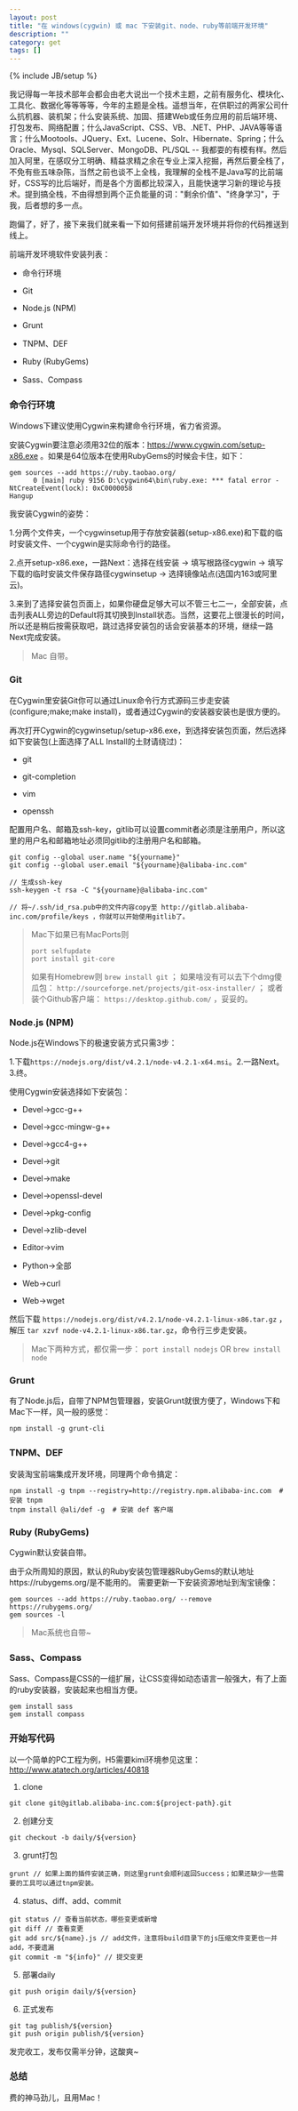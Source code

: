```yaml
---
layout: post
title: "在 windows(cygwin) 或 mac 下安装git、node、ruby等前端开发环境"
description: ""
category: get
tags: []
---
```

{% include JB/setup %}


我记得每一年技术部年会都会由老大说出一个技术主题，之前有服务化、模块化、工具化、数据化等等等等，今年的主题是全栈。遥想当年，在供职过的两家公司什么抗机器、装机架；什么安装系统、加固、搭建Web或任务应用的前后端环境、打包发布、网络配置；什么JavaScript、CSS、VB、.NET、PHP、JAVA等等语言；什么Mootools、JQuery、Ext、Lucene、Solr、Hibernate、Spring；什么Oracle、Mysql、SQLServer、MongoDB、PL/SQL -- 我都耍的有模有样。然后加入阿里，在感叹分工明确、精益求精之余在专业上深入挖掘，再然后要全栈了，不免有些五味杂陈，当然之前也谈不上全栈，我理解的全栈不是Java写的比前端好，CSS写的比后端好，而是各个方面都比较深入，且能快速学习新的理论与技术。提到搞全栈，不由得想到两个正负能量的词："剩余价值"、"终身学习"，于我，后者想的多一点。

跑偏了，好了，接下来我们就来看一下如何搭建前端开发环境并将你的代码推送到线上。

前端开发环境软件安装列表：

- 命令行环境

- Git

- Node.js (NPM)

- Grunt

- TNPM、DEF

- Ruby (RubyGems)

- Sass、Compass


### 命令行环境
Windows下建议使用Cygwin来构建命令行环境，省力省资源。

安装Cygwin要注意必须用32位的版本：https://www.cygwin.com/setup-x86.exe 。如果是64位版本在使用RubyGems的时候会卡住，如下：

```
gem sources --add https://ruby.taobao.org/
      0 [main] ruby 9156 D:\cygwin64\bin\ruby.exe: *** fatal error - NtCreateEvent(lock): 0xC0000058
Hangup
```


我安装Cygwin的姿势：

1.分两个文件夹，一个cygwinsetup用于存放安装器(setup-x86.exe)和下载的临时安装文件、一个cygwin是实际命令行的路径。

2.点开setup-x86.exe，一路Next：选择在线安装 -> 填写根路径cygwin -> 填写下载的临时安装文件保存路径cygwinsetup -> 选择镜像站点(选国内163或阿里云)。

3.来到了选择安装包页面上，如果你硬盘足够大可以不管三七二一，全部安装，点击列表ALL旁边的Default将其切换到Install状态。当然，这要花上很漫长的时间，所以还是稍后按需获取吧，跳过选择安装包的话会安装基本的环境，继续一路Next完成安装。

> Mac 自带。


### Git
在Cygwin里安装Git你可以通过Linux命令行方式源码三步走安装(configure;make;make install)，或者通过Cygwin的安装器安装也是很方便的。

再次打开Cygwin的cygwinsetup/setup-x86.exe，到选择安装包页面，然后选择如下安装包(上面选择了ALL Install的土财请绕过)：

- git

- git-completion

- vim

- openssh


配置用户名、邮箱及ssh-key，gitlib可以设置commit者必须是注册用户，所以这里的用户名和邮箱地址必须同gitlib的注册用户名和邮箱。

```
git config --global user.name "${yourname}"
git config --global user.email "${yourname}@alibaba-inc.com"

// 生成ssh-key
ssh-keygen -t rsa -C "${yourname}@alibaba-inc.com"

// 将~/.ssh/id_rsa.pub中的文件内容copy至 http://gitlab.alibaba-inc.com/profile/keys ，你就可以开始使用gitlib了。
```


> Mac下如果已有MacPorts则 
>  
> ```
> port selfupdate
> port install git-core
> ```
> 
> 如果有Homebrew则 ```brew install git``` ；
> 如果啥没有可以去下个dmg傻瓜包： ```http://sourceforge.net/projects/git-osx-installer/``` ；
> 或者装个Github客户端： ```https://desktop.github.com/``` ，妥妥的。


### Node.js (NPM)
Node.js在Windows下的极速安装方式只需3步： 

1.下载```https://nodejs.org/dist/v4.2.1/node-v4.2.1-x64.msi```。2.一路Next。3.终。

使用Cygwin安装选择如下安装包：

- Devel->gcc-g++

- Devel->gcc-mingw-g++

- Devel->gcc4-g++

- Devel->git

- Devel->make

- Devel->openssl-devel

- Devel->pkg-config

- Devel->zlib-devel

- Editor->vim

- Python->全部

- Web->curl

- Web->wget


然后下载 ``` https://nodejs.org/dist/v4.2.1/node-v4.2.1-linux-x86.tar.gz ``` ，解压 ```tar xzvf node-v4.2.1-linux-x86.tar.gz```，命令行三步走安装。

> Mac下两种方式，都仅需一步： ```port install nodejs``` OR ```brew install node```


### Grunt
有了Node.js后，自带了NPM包管理器，安装Grunt就很方便了，Windows下和Mac下一样，风一般的感觉：

```
npm install -g grunt-cli
```

### TNPM、DEF
安装淘宝前端集成开发环境，同理两个命令搞定：

```
npm install -g tnpm --registry=http://registry.npm.alibaba-inc.com  # 安装 tnpm
tnpm install @ali/def -g  # 安装 def 客户端
```

### Ruby (RubyGems)
Cygwin默认安装自带。

由于众所周知的原因，默认的Ruby安装包管理器RubyGems的默认地址https://rubygems.org/是不能用的。
需要更新一下安装资源地址到淘宝镜像：

```
gem sources --add https://ruby.taobao.org/ --remove https://rubygems.org/
gem sources -l
```

> Mac系统也自带~


### Sass、Compass
Sass、Compass是CSS的一组扩展，让CSS变得如动态语言一般强大，有了上面的ruby安装器，安装起来也相当方便。

```
gem install sass
gem install compass
```


### 开始写代码
以一个简单的PC工程为例，H5需要kimi环境参见这里：http://www.atatech.org/articles/40818

1. clone

```
git clone git@gitlab.alibaba-inc.com:${project-path}.git
```

2. 创建分支

```
git checkout -b daily/${version}
```

3. grunt打包

```
grunt // 如果上面的插件安装正确，则这里grunt会顺利返回Success；如果还缺少一些需要的工具可以通过tnpm安装。
```

4. status、diff、add、commit

```
git status // 查看当前状态，哪些变更或新增
git diff // 查看变更
git add src/${name}.js // add文件，注意将build目录下的js压缩文件变更也一并add，不要遗漏
git commit -m "${info}" // 提交变更
```

5. 部署daily

```
git push origin daily/${version}
```

6. 正式发布

```
git tag publish/${version}
git push origin publish/${version}
```

发完收工，发布仅需半分钟，这酸爽~


### 总结
费的神马劲儿，且用Mac！



























